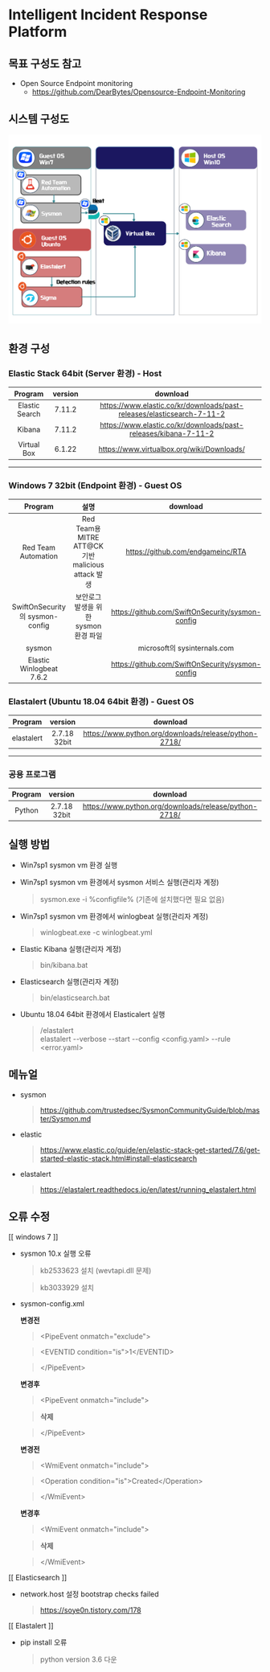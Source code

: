 # Intelligent Incident Response Platform

##  목표 구성도 참고 
* Open Source Endpoint monitoring 
  - https://github.com/DearBytes/Opensource-Endpoint-Monitoring
  
## 시스템 구성도

   ![screenshot](diagram.PNG)

##  환경 구성 

    
### Elastic Stack 64bit (Server 환경) - Host

| Program                | version                      | download            |  
|:---: | :---: | :---: |  
| Elastic Search          | 7.11.2          | https://www.elastic.co/kr/downloads/past-releases/elasticsearch-7-11-2 |
| Kibana        | 7.11.2          | https://www.elastic.co/kr/downloads/past-releases/kibana-7-11-2 |
|  Virtual Box         | 6.1.22           |https://www.virtualbox.org/wiki/Downloads/ |  
  

----------------------------------------------------------------------------------------------------------------------------------------------

### Windows 7 32bit (Endpoint 환경) - Guest OS
  
  
| Program                | 설명                  | download            |  
|:---: | :---: | :---: |  
|  Red Team Automation          | Red Team용 MITRE ATT@CK 기반 malicious attack 발생           |  https://github.com/endgameinc/RTA |
|  SwiftOnSecurity의 sysmon-config        | 보안로그 발생을 위한 sysmon 환경 파일         |  https://github.com/SwiftOnSecurity/sysmon-config|
|  sysmon           |            | microsoft의 sysinternals.com |
|  Elastic Winlogbeat 7.6.2       |         |  https://github.com/SwiftOnSecurity/sysmon-config|



  
 ### Elastalert  (Ubuntu 18.04 64bit 환경) - Guest OS
  
| Program                | version                      | download            |  
|:---: | :---: | :---: |  
|  elastalert          | 2.7.18 32bit            | https://www.python.org/downloads/release/python-2718/ |  

----------------------------------------------------------------------------------------------------------------------------------------------


### 공용 프로그램
| Program                | version                      | download            |  
|:---: | :---: | :---: |  
|  Python            | 2.7.18 32bit            | https://www.python.org/downloads/release/python-2718/ |  






##  실행 방법 

* Win7sp1 sysmon vm 환경 실행

* Win7sp1 sysmon vm 환경에서 sysmon 서비스 실행(관리자 계정)
  > sysmon.exe -i %configfile%
    (기존에 설치했다면 필요 없음)

* Win7sp1 sysmon vm 환경에서 winlogbeat 실행(관리자 계정)
  > winlogbeat.exe -c winlogbeat.yml

* Elastic Kibana 실행(관리자 계정)
  > bin/kibana.bat

* Elasticsearch 실행(관리자 계정)
  > bin/elasticsearch.bat

* Ubuntu 18.04 64bit 환경에서 Elasticalert 실행
  >/elastalert  
  >elastalert --verbose --start  --config <config.yaml> --rule <error.yaml>
 
## 메뉴얼 

* sysmon
  > https://github.com/trustedsec/SysmonCommunityGuide/blob/master/Sysmon.md

* elastic
  > https://www.elastic.co/guide/en/elastic-stack-get-started/7.6/get-started-elastic-stack.html#install-elasticsearch

* elastalert
  > https://elastalert.readthedocs.io/en/latest/running_elastalert.html
  
 ## 오류 수정 
 [[ windows 7 ]]
 * sysmon 10.x 실행 오류
   > kb2533623 설치 (wevtapi.dll 문제)
   
   > kb3033929 설치

* sysmon-config.xml

  **변경전** 
     
    > \<PipeEvent onmatch="exclude"\>
	
    > \<EVENTID condition="is"\>1\</EVENTID\> 
     
    > \<\/PipeEvent\>
          
   **변경후**   
   
     > \<PipeEvent onmatch="include"\>
			
     >**삭제**
	
     > \</PipeEvent\>
          
   **변경전**
   
     > \<WmiEvent onmatch="include"\>
		
     >    \<Operation condition="is">Created</Operation\> 
            
     > \</WmiEvent\>
           
   **변경후**     
   
     > \<WmiEvent onmatch="include"\>
	
     > **삭제** 
	
     > \</WmiEvent\>
        
[[ Elasticsearch ]] 
* network.host 설정 bootstrap checks failed
  > https://soye0n.tistory.com/178


[[ Elastalert ]]
* pip install 오류
  > python version 3.6 다운
